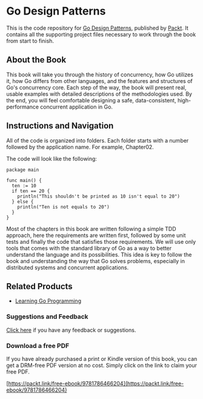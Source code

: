 # Go Design Patterns
This is the code repository for [Go Design Patterns](https://www.packtpub.com/en-us/product/go-design-patterns-9781786461902), published by [Packt](https://www.packtpub.com/en-us). It contains all the supporting project files necessary to work through the book from start to finish.

## About the Book
This book will take you through the history of concurrency, how Go utilizes it, how Go differs from other languages, and the features and structures of Go's concurrency core. Each step of the way, the book will present real, usable examples with detailed descriptions of the methodologies used. By the end, you will feel comfortable designing a safe, data-consistent, high-performance concurrent application in Go.

## Instructions and Navigation
All of the code is organized into folders. Each folder starts with a number followed by the application name. For example, Chapter02.

The code will look like the following:

```
package main

func main() {
  ten := 10
  if ten == 20 {
    println("This shouldn't be printed as 10 isn't equal to 20")
  } else {
    println("Ten is not equals to 20")
  }
}
```

Most of the chapters in this book are written following a simple TDD approach, here the requirements are written first, followed by some unit tests and finally the code that satisfies those requirements. We will use only tools that comes with the standard library of Go as a way to better understand the language and its possibilities. This idea is key to follow the book and understanding the way that Go solves problems, especially in distributed systems and concurrent applications.

## Related Products
* [Learning Go Programming](https://www.packtpub.com/en-us/product/learning-go-programming-9781784392338)

### Suggestions and Feedback
[Click here](https://docs.google.com/forms/d/e/1FAIpQLSe5qwunkGf6PUvzPirPDtuy1Du5Rlzew23UBp2S-P3wB-GcwQ/viewform) if you have any feedback or suggestions.

### Download a free PDF
If you have already purchased a print or Kindle version of this book, you can get a DRM-free PDF version at no cost. Simply click on the link to claim your free PDF.

[https://packt.link/free-ebook/9781786466204](https://packt.link/free-ebook/9781786466204)